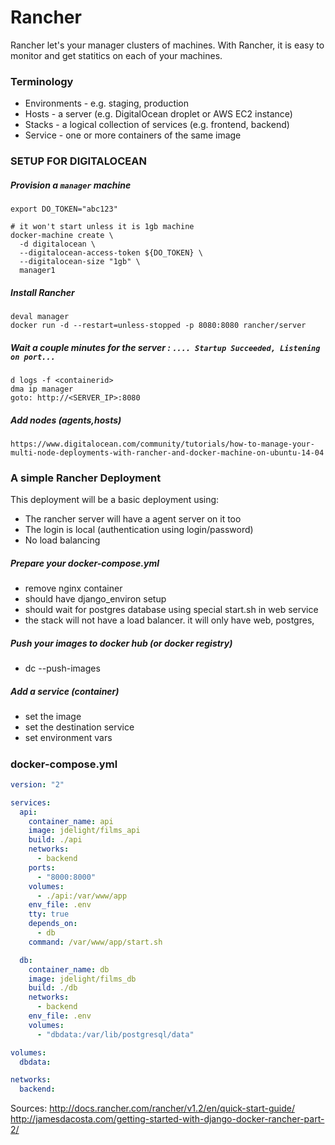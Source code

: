 # Rancher

Rancher let's your manager clusters of machines. 
With Rancher, it is easy to monitor and get statitics on each of your machines.

### Terminology
* Environments - e.g. staging, production
* Hosts - a server (e.g. DigitalOcean droplet or AWS EC2 instance)
* Stacks - a logical collection of services (e.g. frontend, backend)
* Service - one or more containers of the same image

### SETUP FOR DIGITALOCEAN


##### Provision a `manager` machine
```
export DO_TOKEN="abc123"

# it won't start unless it is 1gb machine
docker-machine create \
  -d digitalocean \
  --digitalocean-access-token ${DO_TOKEN} \
  --digitalocean-size "1gb" \
  manager1 
```
##### Install Rancher

```
deval manager
docker run -d --restart=unless-stopped -p 8080:8080 rancher/server

```
##### Wait a couple minutes for the server : `.... Startup Succeeded, Listening on port...`
```
d logs -f <containerid>
dma ip manager
goto: http://<SERVER_IP>:8080
```
##### Add nodes (agents,hosts)
```
https://www.digitalocean.com/community/tutorials/how-to-manage-your-multi-node-deployments-with-rancher-and-docker-machine-on-ubuntu-14-04
```

### A simple Rancher Deployment
This deployment will be a basic deployment using:
* The rancher server will have a agent server on it too
* The login is local (authentication using login/password)
* No load balancing

##### Prepare your docker-compose.yml
* remove nginx container
* should have django_environ setup
* should wait for postgres database using special start.sh in web service
* the stack will not have a load balancer. it will only have web, postgres, 

##### Push your images to docker hub (or docker registry)
* dc --push-images


##### Add a service (container)
* set the image
* set the destination service
* set environment vars

##### 

### docker-compose.yml 
```yaml
version: "2"

services:  
  api:
    container_name: api
    image: jdelight/films_api
    build: ./api
    networks:
      - backend
    ports:
      - "8000:8000"
    volumes:
      - ./api:/var/www/app
    env_file: .env
    tty: true
    depends_on:
      - db
    command: /var/www/app/start.sh

  db:
    container_name: db
    image: jdelight/films_db
    build: ./db
    networks:
      - backend
    env_file: .env
    volumes:
      - "dbdata:/var/lib/postgresql/data"

volumes:  
  dbdata:

networks:  
  backend:
```

Sources:
http://docs.rancher.com/rancher/v1.2/en/quick-start-guide/
http://jamesdacosta.com/getting-started-with-django-docker-rancher-part-2/


